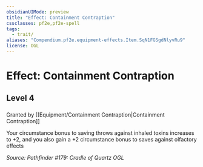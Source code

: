 ```yaml
---
obsidianUIMode: preview
title: "Effect: Containment Contraption"
cssclasses: pf2e,pf2e-spell
tags:
  - trait/
aliases: "Compendium.pf2e.equipment-effects.Item.SqN1FGSgdNlyvRu9"
license: OGL
---
```

# Effect: Containment Contraption
## Level 4
### 






Granted by [[Equipment/Containment Contraption|Containment Contraption]]

Your circumstance bonus to saving throws against inhaled toxins increases to +2, and you also gain a +2 circumstance bonus to saves against olfactory effects

*Source: Pathfinder #179: Cradle of Quartz*
*OGL*